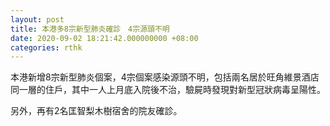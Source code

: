 ```yaml
---
layout: post
title: 本港多8宗新型肺炎確診　4宗源頭不明
date: 2020-09-02 18:21:42.000000000 +08:00
categories: rthk
---
```


本港新增8宗新型肺炎個案，4宗個案感染源頭不明，包括兩名居於旺角維景酒店同一層的住戶，其中一人上月底入院後不治，驗屍時發現對新型冠狀病毒呈陽性。

另外，再有2名匡智梨木樹宿舍的院友確診。
